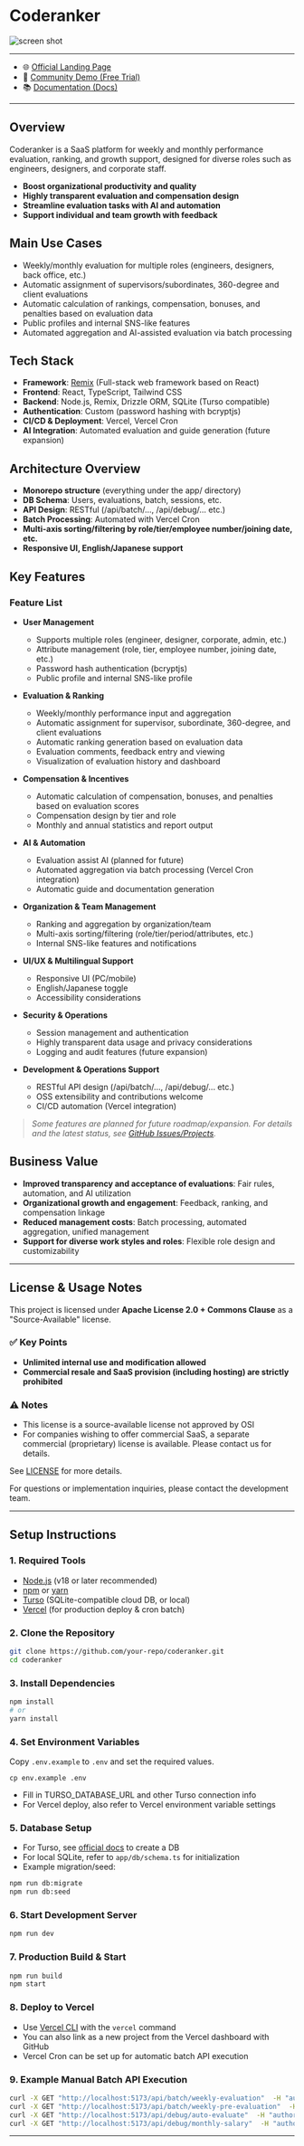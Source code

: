 # Coderanker

![screen shot](/public/screenshot.png)


---

- 🌐 [Official Landing Page](https://coderanker.cloud)
- 🚀 [Community Demo (Free Trial)](https://coderanker.cloud/register)
- 📚 [Documentation (Docs)](https://coderanker.cloud/docs)

---

## Overview

Coderanker is a SaaS platform for weekly and monthly performance evaluation, ranking, and growth support, designed for diverse roles such as engineers, designers, and corporate staff.

- **Boost organizational productivity and quality**
- **Highly transparent evaluation and compensation design**
- **Streamline evaluation tasks with AI and automation**
- **Support individual and team growth with feedback**

## Main Use Cases

- Weekly/monthly evaluation for multiple roles (engineers, designers, back office, etc.)
- Automatic assignment of supervisors/subordinates, 360-degree and client evaluations
- Automatic calculation of rankings, compensation, bonuses, and penalties based on evaluation data
- Public profiles and internal SNS-like features
- Automated aggregation and AI-assisted evaluation via batch processing

## Tech Stack

- **Framework**: [Remix](https://remix.run/) (Full-stack web framework based on React)
- **Frontend**: React, TypeScript, Tailwind CSS
- **Backend**: Node.js, Remix, Drizzle ORM, SQLite (Turso compatible)
- **Authentication**: Custom (password hashing with bcryptjs)
- **CI/CD & Deployment**: Vercel, Vercel Cron
- **AI Integration**: Automated evaluation and guide generation (future expansion)

## Architecture Overview

- **Monorepo structure** (everything under the app/ directory)
- **DB Schema**: Users, evaluations, batch, sessions, etc.
- **API Design**: RESTful (/api/batch/..., /api/debug/... etc.)
- **Batch Processing**: Automated with Vercel Cron
- **Multi-axis sorting/filtering by role/tier/employee number/joining date, etc.**
- **Responsive UI, English/Japanese support**

## Key Features

### Feature List

- **User Management**
  - Supports multiple roles (engineer, designer, corporate, admin, etc.)
  - Attribute management (role, tier, employee number, joining date, etc.)
  - Password hash authentication (bcryptjs)
  - Public profile and internal SNS-like profile

- **Evaluation & Ranking**
  - Weekly/monthly performance input and aggregation
  - Automatic assignment for supervisor, subordinate, 360-degree, and client evaluations
  - Automatic ranking generation based on evaluation data
  - Evaluation comments, feedback entry and viewing
  - Visualization of evaluation history and dashboard

- **Compensation & Incentives**
  - Automatic calculation of compensation, bonuses, and penalties based on evaluation scores
  - Compensation design by tier and role
  - Monthly and annual statistics and report output

- **AI & Automation**
  - Evaluation assist AI (planned for future)
  - Automated aggregation via batch processing (Vercel Cron integration)
  - Automatic guide and documentation generation

- **Organization & Team Management**
  - Ranking and aggregation by organization/team
  - Multi-axis sorting/filtering (role/tier/period/attributes, etc.)
  - Internal SNS-like features and notifications

- **UI/UX & Multilingual Support**
  - Responsive UI (PC/mobile)
  - English/Japanese toggle
  - Accessibility considerations

- **Security & Operations**
  - Session management and authentication
  - Highly transparent data usage and privacy considerations
  - Logging and audit features (future expansion)

- **Development & Operations Support**
  - RESTful API design (/api/batch/..., /api/debug/... etc.)
  - OSS extensibility and contributions welcome
  - CI/CD automation (Vercel integration)

> *Some features are planned for future roadmap/expansion. For details and the latest status, see [GitHub Issues/Projects](https://github.com/your-repo/coderanker).* 

## Business Value

- **Improved transparency and acceptance of evaluations**: Fair rules, automation, and AI utilization
- **Organizational growth and engagement**: Feedback, ranking, and compensation linkage
- **Reduced management costs**: Batch processing, automated aggregation, unified management
- **Support for diverse work styles and roles**: Flexible role design and customizability

---

## License & Usage Notes

This project is licensed under **Apache License 2.0 + Commons Clause** as a "Source-Available" license.

### ✅ Key Points
- **Unlimited internal use and modification allowed**
- **Commercial resale and SaaS provision (including hosting) are strictly prohibited**

### ⚠️ Notes
- This license is a source-available license not approved by OSI
- For companies wishing to offer commercial SaaS, a separate commercial (proprietary) license is available. Please contact us for details.

See [LICENSE](./LICENSE) for more details.

For questions or implementation inquiries, please contact the development team.

---

## Setup Instructions

### 1. Required Tools
- [Node.js](https://nodejs.org/) (v18 or later recommended)
- [npm](https://www.npmjs.com/) or [yarn](https://yarnpkg.com/)
- [Turso](https://turso.tech/) (SQLite-compatible cloud DB, or local)
- [Vercel](https://vercel.com/) (for production deploy & cron batch)

### 2. Clone the Repository
```sh
git clone https://github.com/your-repo/coderanker.git
cd coderanker
```

### 3. Install Dependencies
```sh
npm install
# or
yarn install
```

### 4. Set Environment Variables
Copy `.env.example` to `.env` and set the required values.

```
cp env.example .env
```
- Fill in TURSO_DATABASE_URL and other Turso connection info
- For Vercel deploy, also refer to Vercel environment variable settings

### 5. Database Setup
- For Turso, see [official docs](https://docs.turso.tech/) to create a DB
- For local SQLite, refer to `app/db/schema.ts` for initialization
- Example migration/seed:
```sh
npm run db:migrate
npm run db:seed
```

### 6. Start Development Server
```sh
npm run dev
```

### 7. Production Build & Start
```sh
npm run build
npm start
```

### 8. Deploy to Vercel
- Use [Vercel CLI](https://vercel.com/docs/cli) with the `vercel` command
- You can also link as a new project from the Vercel dashboard with GitHub
- Vercel Cron can be set up for automatic batch API execution

### 9. Example Manual Batch API Execution
```sh
curl -X GET "http://localhost:5173/api/batch/weekly-evaluation"  -H "authorization: Bearer ${CRON_SECRET}"
curl -X GET "http://localhost:5173/api/batch/weekly-pre-evaluation"  -H "authorization: Bearer ${CRON_SECRET}"
curl -X GET "http://localhost:5173/api/debug/auto-evaluate"  -H "authorization: Bearer ${CRON_SECRET}"
curl -X GET "http://localhost:5173/api/debug/monthly-salary"  -H "authorization: Bearer ${CRON_SECRET}"
```

---


